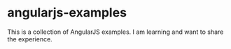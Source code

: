 angularjs-examples
==================

This is a collection of AngularJS examples. I am learning and want to share the experience.
